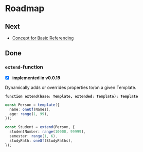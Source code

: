 # Roadmap

## Next

- [Concept for Basic Referencing](./references/scope-1.md)

## Done

### `extend`-function

- [x] **implemented in v0.0.15**

Dynamically adds or overrides properties to/on a given Template.

**`function extend(base: Template, extended: Template): Template`**

```ts
const Person = template({
  name: oneOf(Names),
  age: range(1, 99),
});

const Student = extend(Person, {
  studentNumber: range(10000, 99999),
  semester: range(1, 6),
  studyPath: oneOf(StudyPaths),
});
```
